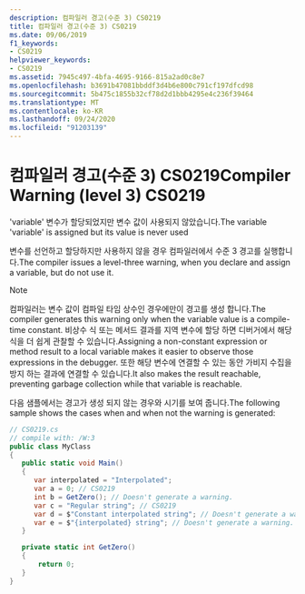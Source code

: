 ```yaml
---
description: 컴파일러 경고(수준 3) CS0219
title: 컴파일러 경고(수준 3) CS0219
ms.date: 09/06/2019
f1_keywords:
- CS0219
helpviewer_keywords:
- CS0219
ms.assetid: 7945c497-4bfa-4695-9166-815a2ad0c8e7
ms.openlocfilehash: b3691b47081bbddf3d4b6e800c791cf197dfcd98
ms.sourcegitcommit: 5b475c1855b32cf78d2d1bbb4295e4c236f39464
ms.translationtype: MT
ms.contentlocale: ko-KR
ms.lasthandoff: 09/24/2020
ms.locfileid: "91203139"
---
```

# <a name="compiler-warning-level-3-cs0219"></a><span data-ttu-id="d5437-103">컴파일러 경고(수준 3) CS0219</span><span class="sxs-lookup"><span data-stu-id="d5437-103">Compiler Warning (level 3) CS0219</span></span>

<span data-ttu-id="d5437-104">'variable' 변수가 할당되었지만 변수 값이 사용되지 않았습니다.</span><span class="sxs-lookup"><span data-stu-id="d5437-104">The variable 'variable' is assigned but its value is never used</span></span>

 <span data-ttu-id="d5437-105">변수를 선언하고 할당하지만 사용하지 않을 경우 컴파일러에서 수준 3 경고를 실행합니다.</span><span class="sxs-lookup"><span data-stu-id="d5437-105">The compiler issues a level-three warning, when you declare and assign a variable, but do not use it.</span></span>

 > [!NOTE]
 > <span data-ttu-id="d5437-106">컴파일러는 변수 값이 컴파일 타임 상수인 경우에만이 경고를 생성 합니다.</span><span class="sxs-lookup"><span data-stu-id="d5437-106">The compiler generates this warning only when the variable value is a compile-time constant.</span></span> <span data-ttu-id="d5437-107">비상수 식 또는 메서드 결과를 지역 변수에 할당 하면 디버거에서 해당 식을 더 쉽게 관찰할 수 있습니다.</span><span class="sxs-lookup"><span data-stu-id="d5437-107">Assigning a non-constant expression or method result to a local variable makes it easier to observe those expressions in the debugger.</span></span> <span data-ttu-id="d5437-108">또한 해당 변수에 연결할 수 있는 동안 가비지 수집을 방지 하는 결과에 연결할 수 있습니다.</span><span class="sxs-lookup"><span data-stu-id="d5437-108">It also makes the result reachable, preventing garbage collection while that variable is reachable.</span></span>

 <span data-ttu-id="d5437-109">다음 샘플에서는 경고가 생성 되지 않는 경우와 시기를 보여 줍니다.</span><span class="sxs-lookup"><span data-stu-id="d5437-109">The following sample shows the cases when and when not the warning is generated:</span></span>

```csharp
// CS0219.cs
// compile with: /W:3
public class MyClass
{
   public static void Main()
   {
      var interpolated = "Interpolated";
      var a = 0; // CS0219
      int b = GetZero(); // Doesn't generate a warning.
      var c = "Regular string"; // CS0219
      var d = $"Constant interpolated string"; // Doesn't generate a warning.
      var e = $"{interpolated} string"; // Doesn't generate a warning.
   }

   private static int GetZero()
   {
       return 0;
   }
}  
```
